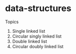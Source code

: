 # data-structures

Topics

1. Single linked list
2. Circular singly linked list
3. Double linked list
4. Circular doubly linked list